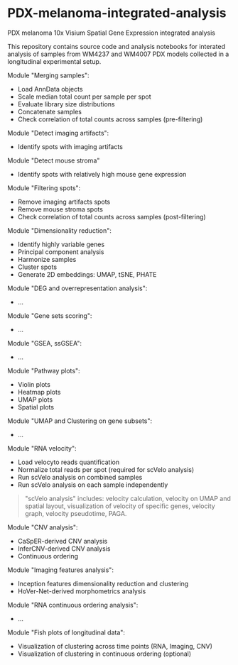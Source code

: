 # PDX-melanoma-integrated-analysis

PDX melanoma 10x Visium Spatial Gene Expression integrated analysis

This repository contains source code and analysis notebooks for interated analysis of samples from WM4237 and WM4007 PDX models collected in a longitudinal experimental setup.


Module "Merging samples":
+ Load AnnData objects
+ Scale median total count per sample per spot
+ Evaluate library size distributions
+ Concatenate samples
+ Check correlation of total counts across samples (pre-filtering)

Module "Detect imaging artifacts":
+ Identify spots with imaging artifacts

Module "Detect mouse stroma"
+ Identify spots with relatively high mouse gene expression

Module "Filtering spots":
+ Remove imaging artifacts spots
+ Remove mouse stroma spots
+ Check correlation of total counts across samples (post-filtering)

Module "Dimensionality reduction":
+ Identify highly variable genes
+ Principal component analysis
+ Harmonize samples
+ Cluster spots
+ Generate 2D embeddings: UMAP, tSNE, PHATE

Module "DEG and overrepresentation analysis":
+ ...

Module "Gene sets scoring":
+ ...

Module "GSEA, ssGSEA":
+ ...

Module "Pathway plots":
+ Violin plots
+ Heatmap plots
+ UMAP plots
+ Spatial plots

Module "UMAP and Clustering on gene subsets":
+ ...


Module "RNA velocity":
+ Load velocyto reads quantification
+ Normalize total reads per spot (required for scVelo analysis)
+ Run scVelo analysis on combined samples
+ Run scVelo analysis on each sample independently

> "scVelo analysis" includes: velocity calculation, velocity on UMAP and spatial layout, visualization of velocity of specific genes, velocity graph, velocity pseudotime, PAGA.

Module "CNV analysis":
+ CaSpER-derived CNV analysis
+ InferCNV-derived CNV analysis
+ Continuous ordering

Module "Imaging features analysis":
+ Inception features dimensionality reduction and clustering
+ HoVer-Net-derived morphometrics analysis

Module "RNA continuous ordering analysis":
+ ...

Module "Fish plots of longitudinal data":
+ Visualization of clustering across time points (RNA, Imaging, CNV)
+ Visualization of clustering in continuous ordering (optional)
